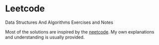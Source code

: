 # Leetcode
Data Structures And Algorithms Exercises and Notes

Most of the solutions are inspired by the [neetcode](https://neetcode.io/). My own explanations and understanding is usually provided. 
